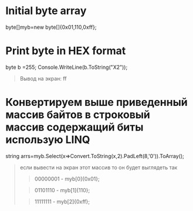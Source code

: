 # Initial byte array
  byte[]myb=new byte[]{0x01,110,0xff};

# Print byte in HEX format
  byte b =255;
  Console.WriteLine(b.ToString("X2"));  
  >Вывод на экран: ff
  
# Конвертируем выше приведенный массив байтов в строковый массив содержащий биты  использую LINQ
  string arrs=myb.Select(x=>Convert.ToString(x,2).PadLeft(8,'0')).ToArray();
  >если вывести на экран этот массив то он будет выглядеть так
  >>00000001 - myb[0]{0x01}; 
  >
  >>01101110 - myb[1]{110}; 
  >
  >>11111111 - myb[2]{0xff}; 
  
